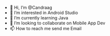 - 👋 Hi, I’m @Candraag
- 👀 I’m interested in Android Studio
- 🌱 I’m currently learning Java
- 💞️ I’m looking to collaborate on Mobile App Dev
- 📫 How to reach me send me Email

<!---
Candraag/Candraag is a ✨ special ✨ repository because its `README.md` (this file) appears on your GitHub profile.
You can click the Preview link to take a look at your changes.
--->
